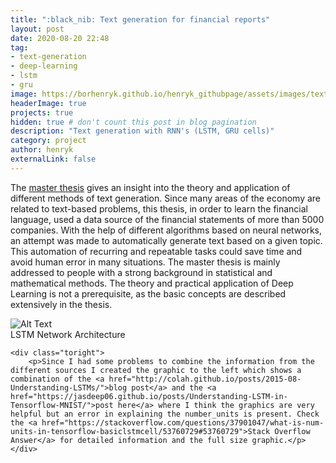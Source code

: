 ```yaml
---
title: ":black_nib: Text generation for financial reports"
layout: post
date: 2020-08-20 22:48
tag:
- text-generation
- deep-learning
- lstm
- gru
image: https://borhenryk.github.io/henryk_githubpage/assets/images/text_generation_sampling.png
headerImage: true
projects: true
hidden: true # don't count this post in blog pagination
description: "Text generation with RNN's (LSTM, GRU cells)"
category: project
author: henryk
externalLink: false
---
```



The [master thesis](https://epub.ub.uni-muenchen.de/60631/) gives an insight into the theory and application of different methods of text generation. Since many areas of the economy are related to text-based problems, this thesis, in order to learn the financial language, used a data source of the financial statements of more than 5000 companies. With the help of different algorithms based on neural networks, an attempt was made to automatically generate text based on a given topic. This automation of recurring and repeatable tasks could save time and avoid human error in many situations. The master thesis is mainly addressed to people with a strong background in statistical and mathematical methods. The theory and practical application of Deep Learning is not a prerequisite, as the basic concepts are described extensively in the thesis.

<div class="side-by-side">
    <div class="toleft">
        <img class="image" src="https://borhenryk.github.io/henryk_githubpage/assets/images/LSTM_Ar.png" alt="Alt Text">
        <figcaption class="caption">LSTM Network Architecture</figcaption>
    </div>

    <div class="toright">
        <p>Since I had some problems to combine the information from the different sources I created the graphic to the left which shows a combination of the <a href="http://colah.github.io/posts/2015-08-Understanding-LSTMs/">blog post</a> and the <a href="https://jasdeep06.github.io/posts/Understanding-LSTM-in-Tensorflow-MNIST/">post here</a> where I think the graphics are very helpful but an error in explaining the number_units is present. Check the <a href="https://stackoverflow.com/questions/37901047/what-is-num-units-in-tensorflow-basiclstmcell/53760729#53760729">Stack Overflow Answer</a> for detailed information and the full size graphic.</p>
    </div>
</div>
